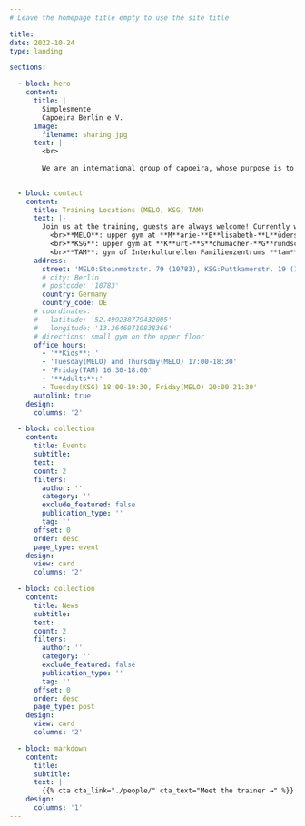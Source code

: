 ```yaml
---
# Leave the homepage title empty to use the site title

title:
date: 2022-10-24
type: landing

sections:

  - block: hero
    content:
      title: |
        Simplesmente 
        Capoeira Berlin e.V.
      image:
        filename: sharing.jpg
      text: |
        <br>
        
        We are an international group of capoeira, whose purpose is to implement the fundamentals of capoeira, focusing on the evolution of technique and basic principles.

  
  - block: contact
    content:
      title: Training Locations (MELO, KSG, TAM) 
      text: |-
        Join us at the training, guests are always welcome! Currently we have two adult training session and two kids training sessions at:
          <br>**MELO**: upper gym at **M**arie-**E**lisabeth-**L**üders-**O**berschule
          <br>**KSG**: upper gym at **K**urt-**S**chumacher-**G**rundschule
          <br>**TAM**: gym of Interkulturellen Familienzentrums **tam**
      address:
        street: 'MELO:Steinmetzstr. 79 (10783), KSG:Puttkamerstr. 19 (10969), TAM:Wilhelmstr. 116 – 117 (10963)'
        # city: Berlin 
        # postcode: '10783'
        country: Germany
        country_code: DE
      # coordinates:
      #   latitude: '52.499238779432005'
      #   longitude: '13.36469710838366'
      # directions: small gym on the upper floor
      office_hours:
        - '**Kids**: '
        - 'Tuesday(MELO) and Thursday(MELO) 17:00-18:30'
        - 'Friday(TAM) 16:30-18:00'
        - '**Adults**:'
        - Tuesday(KSG) 18:00-19:30, Friday(MELO) 20:00-21:30'
      autolink: true
    design:
      columns: '2'

  - block: collection
    content:
      title: Events 
      subtitle:
      text:
      count: 2
      filters:
        author: ''
        category: ''
        exclude_featured: false
        publication_type: ''
        tag: ''
      offset: 0
      order: desc
      page_type: event 
    design:
      view: card
      columns: '2'

  - block: collection
    content:
      title: News
      subtitle:
      text:
      count: 2
      filters:
        author: ''
        category: ''
        exclude_featured: false
        publication_type: ''
        tag: ''
      offset: 0
      order: desc
      page_type: post
    design:
      view: card
      columns: '2'

  - block: markdown
    content:
      title:
      subtitle:
      text: |
        {{% cta cta_link="./people/" cta_text="Meet the trainer →" %}}
    design:
      columns: '1'
---
```

